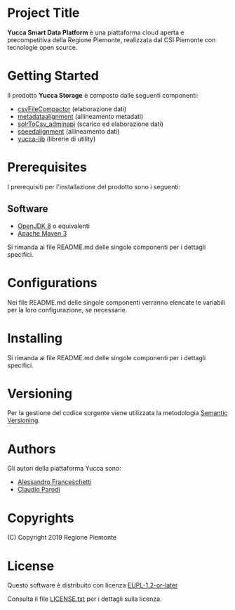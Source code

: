 # Project Title
**Yucca Smart Data Platform** è una piattaforma cloud aperta e precompetitiva della Regione Piemonte, realizzata dal CSI Piemonte con tecnologie open source.
# Getting Started
Il prodotto **Yucca Storage** è composto dalle seguenti componenti:
- [csvFileCompactor](csvFileCompactor) (elaborazione dati)
- [metadataalignment](metadataalignment) (allineamento metadati)
- [solrToCsv_adminapi](solrToCsv_adminapi) (scarico ed elaborazione dati)
- [speedalignment](speedalignment) (allineamento dati)
- [yucca-lib](yucca-lib) (librerie di utility)

# Prerequisites
I prerequisiti per l'installazione del prodotto sono i seguenti:
## Software
- [OpenJDK 8](https://openjdk.java.net/install/) o equivalenti
- [Apache Maven 3](https://maven.apache.org/download.cgi)

Si rimanda ai file README&#46;md delle singole componenti per i dettagli specifici.
# Configurations
Nei file README&#46;md delle singole componenti verranno elencate le variabili per la loro configurazione, se necessarie.
# Installing
Si rimanda ai file README&#46;md delle singole componenti per i dettagli specifici.
# Versioning
Per la gestione del codice sorgente viene utilizzata la metodologia [Semantic Versioning](https://semver.org/).
# Authors
Gli autori della piattaforma Yucca sono:
- [Alessandro Franceschetti](mailto:alessandro.franceschetti@csi.it)
- [Claudio Parodi](mailto:claudio.parodi@csi.it)
# Copyrights
(C) Copyright 2019 Regione Piemonte
# License
Questo software è distribuito con licenza [EUPL-1.2-or-later](https://joinup.ec.europa.eu/collection/eupl/eupl-text-11-12)

Consulta il file [LICENSE.txt](LICENSE.txt) per i dettagli sulla licenza.
